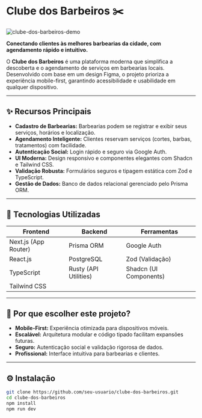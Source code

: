 # Clube dos Barbeiros ✂️  

![clube-dos-barbeiros-demo](https://github.com/user-attachments/assets/99a792f8-ed81-49ce-abf9-728f5bd2d797)  

**Conectando clientes às melhores barbearias da cidade, com agendamento rápido e intuitivo.**  

O **Clube dos Barbeiros** é uma plataforma moderna que simplifica a descoberta e o agendamento de serviços em barbearias locais. Desenvolvido com base em um design Figma, o projeto prioriza a experiência mobile-first, garantindo acessibilidade e usabilidade em qualquer dispositivo.  

---

## ✨ Recursos Principais  
- **Cadastro de Barbearias:** Barbearias podem se registrar e exibir seus serviços, horários e localização.  
- **Agendamento Inteligente:** Clientes reservam serviços (cortes, barbas, tratamentos) com facilidade.  
- **Autenticação Social:** Login rápido e seguro via Google Auth.  
- **UI Moderna:** Design responsivo e componentes elegantes com Shadcn e Tailwind CSS.  
- **Validação Robusta:** Formulários seguros e tipagem estática com Zod e TypeScript.  
- **Gestão de Dados:** Banco de dados relacional gerenciado pelo Prisma ORM.  

---

## 🚀 Tecnologias Utilizadas  
| **Frontend**              | **Backend**               | **Ferramentas**          |  
|---------------------------|---------------------------|--------------------------|  
| Next.js (App Router)       | Prisma ORM                | Google Auth              |  
| React.js                  | PostgreSQL                | Zod (Validação)          |  
| TypeScript                | Rusty (API Utilities)     | Shadcn (UI Components)   |  
| Tailwind CSS              |                           |                          |  

---

## 🌟 Por que escolher este projeto?  
- **Mobile-First:** Experiência otimizada para dispositivos móveis.  
- **Escalável:** Arquitetura modular e código tipado facilitam expansões futuras.  
- **Seguro:** Autenticação social e validação rigorosa de dados.  
- **Profissional:** Interface intuitiva para barbearias e clientes.  

---

## ⚙️ Instalação  
```bash  
git clone https://github.com/seu-usuario/clube-dos-barbeiros.git  
cd clube-dos-barbeiros  
npm install  
npm run dev  
